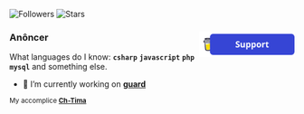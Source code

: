 ![Followers](https://img.shields.io/github/followers/AN0NCER?label=Followers)
![Stars](https://img.shields.io/github/stars/AN0NCER?label=Stars)

<a align="right" href="https://www.buymeacoffee.com/anoncer">
<img src="./btnlogosup.png" height="45" align="right" />
<a/>

### Anôncer

What languages do I know: **`csharp`** **`javascript`** **`php`** **`mysql`** and something else.

- 🔭  I’m currently working on [**guard**](https://github.com/AN0NCER/guard)

<sup>My accomplice [**Ch-Tima**](https://github.com/Ch-Tima)</sup>

<!--
**AN0NCER/AN0NCER** is a ✨ _special_ ✨ repository because its `README.md` (this file) appears on your GitHub profile.

Here are some ideas to get you started:


- 🌱 I’m currently learning ...
- 👯 I’m looking to collaborate on ...
- 🤔 I’m looking for help with ...
- 💬 Ask me about ...
- 📫 How to reach me: ...
- 😄 Pronouns: ...
- ⚡ Fun fact: ...
-->
